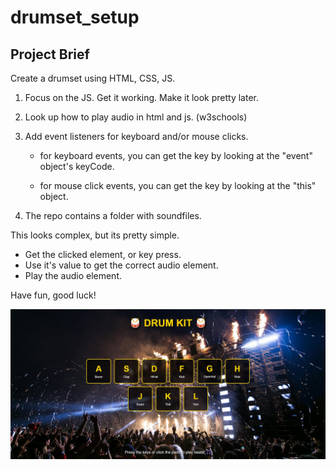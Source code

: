 # drumset_setup

## Project Brief

Create a drumset using HTML, CSS, JS.

1. Focus on the JS. Get it working. Make it look pretty later.

2. Look up how to play audio in html and js. (w3schools)

3. Add event listeners for keyboard and/or mouse clicks.
    - for keyboard events, you can get the key by looking at the "event" object's keyCode.

    - for mouse click events, you can get the key by looking at the "this" object.

4. The repo contains a folder with soundfiles.


 This looks complex, but its pretty simple.

 - Get the clicked element, or key press.
 - Use it's value to get the correct audio element.
 - Play the audio element.

 Have fun, good luck!
 
 ![Alt text](./images/screenshot.jpg?raw=true)

